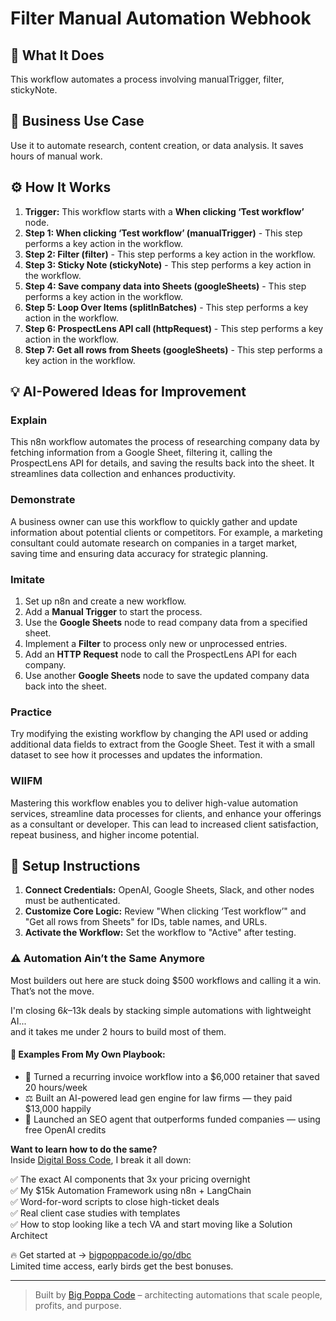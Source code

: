 # Filter Manual Automation Webhook

## 🚀 What It Does
This workflow automates a process involving manualTrigger, filter, stickyNote.

## 💼 Business Use Case
Use it to automate research, content creation, or data analysis. It saves hours of manual work.

## ⚙️ How It Works
1.  **Trigger:** This workflow starts with a **When clicking ‘Test workflow’** node.
2. **Step 1: When clicking ‘Test workflow’ (manualTrigger)** - This step performs a key action in the workflow.
3. **Step 2: Filter (filter)** - This step performs a key action in the workflow.
4. **Step 3: Sticky Note (stickyNote)** - This step performs a key action in the workflow.
5. **Step 4: Save company data into Sheets (googleSheets)** - This step performs a key action in the workflow.
6. **Step 5: Loop Over Items (splitInBatches)** - This step performs a key action in the workflow.
7. **Step 6: ProspectLens API call (httpRequest)** - This step performs a key action in the workflow.
8. **Step 7: Get all rows from Sheets (googleSheets)** - This step performs a key action in the workflow.

## 💡 AI-Powered Ideas for Improvement
### Explain
This n8n workflow automates the process of researching company data by fetching information from a Google Sheet, filtering it, calling the ProspectLens API for details, and saving the results back into the sheet. It streamlines data collection and enhances productivity.

### Demonstrate
A business owner can use this workflow to quickly gather and update information about potential clients or competitors. For example, a marketing consultant could automate research on companies in a target market, saving time and ensuring data accuracy for strategic planning.

### Imitate
1. Set up n8n and create a new workflow.
2. Add a **Manual Trigger** to start the process.
3. Use the **Google Sheets** node to read company data from a specified sheet.
4. Implement a **Filter** to process only new or unprocessed entries.
5. Add an **HTTP Request** node to call the ProspectLens API for each company.
6. Use another **Google Sheets** node to save the updated company data back into the sheet.

### Practice
Try modifying the existing workflow by changing the API used or adding additional data fields to extract from the Google Sheet. Test it with a small dataset to see how it processes and updates the information.

### WIIFM
Mastering this workflow enables you to deliver high-value automation services, streamline data processes for clients, and enhance your offerings as a consultant or developer. This can lead to increased client satisfaction, repeat business, and higher income potential.

## 🔧 Setup Instructions
1. **Connect Credentials:** OpenAI, Google Sheets, Slack, and other nodes must be authenticated.
2. **Customize Core Logic:** Review "When clicking ‘Test workflow’" and "Get all rows from Sheets" for IDs, table names, and URLs.
3. **Activate the Workflow:** Set the workflow to "Active" after testing.

### ⚠️ Automation Ain’t the Same Anymore

Most builders out here are stuck doing $500 workflows and calling it a win.  
That’s not the move.  

I'm closing $6k–$13k deals by stacking simple automations with lightweight AI...  
and it takes me under 2 hours to build most of them.

#### 🧠 Examples From My Own Playbook:
- 🔁 Turned a recurring invoice workflow into a $6,000 retainer that saved 20 hours/week  
- ⚖️ Built an AI-powered lead gen engine for law firms — they paid $13,000 happily  
- 🚀 Launched an SEO agent that outperforms funded companies — using free OpenAI credits  

**Want to learn how to do the same?**  
Inside [Digital Boss Code](https://bigpoppacode.io/go/dbc), I break it all down:

✅ The exact AI components that 3x your pricing overnight  
✅ My $15k Automation Framework using n8n + LangChain  
✅ Word-for-word scripts to close high-ticket deals  
✅ Real client case studies with templates  
✅ How to stop looking like a tech VA and start moving like a Solution Architect  

🔥 Get started at → [bigpoppacode.io/go/dbc](https://bigpoppacode.io/go/dbc)  
Limited time access, early birds get the best bonuses.

---
> Built by [Big Poppa Code](https://bigpoppacode.io) – architecting automations that scale people, profits, and purpose.
